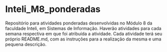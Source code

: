 # Inteli_M8_ponderadas
 Repositório para atividades ponderadas desenvolvidas no Módulo 8 da faculdade Inteli, em Sistemas de Informação.
 Haverão atividades para cada semana respectiva em que foi atribuída a atividade.
 Cada atividade terá seu próprio README.md, com as instruções para a realização da mesma e uma pequena descrição.